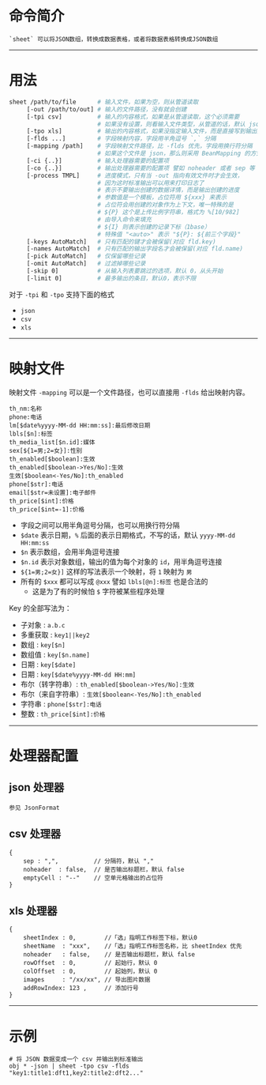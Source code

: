 # 命令简介 

    `sheet` 可以将JSON数组，转换成数据表格，或者将数据表格转换成JSON数组

---------------------------------------
# 用法

```bash
sheet /path/to/file      # 输入文件，如果为空，则从管道读取
     [-out /path/to/out] # 输入的文件路径，没有就会创建
     [-tpi csv]          # 输入的内容格式，如果是从管道读取，这个必须需要
                         # 如果没有设置，则看输入文件类型，从管道的话，默认 json
     [-tpo xls]          # 输出的内容格式，如果没指定输入文件，而是直接写到输出流里，这个必须需要
     [-flds ...]         # 字段映射内容，字段用半角逗号 `,` 分隔
     [-mapping /path]    # 字段映射文件路径，比 -flds 优先，字段用换行符分隔
                         # 如果这个文件是 json，那么则采用 BeanMapping 的方式映射
     [-ci {..}]          # 输入处理器需要的配置项
     [-co {..}]          # 输出处理器需要的配置项 譬如 noheader 或者 sep 等
     [-process TMPL]     # 进度模式，只有当 -out 指向有效文件时才会生效，
                         # 因为这时标准输出可以用来打印日志了
                         # 表示不要输出创建的数据详情，而是输出创建的进度
                         # 参数值是一个模板，占位符用 ${xxx} 来表示
                         # 占位符会用创建的对象作为上下文，唯一特殊的是
                         # ${P} 这个是上传比例字符串，格式为 %[10/982]
                         # 由导入命令来填充
                         # ${I} 则表示创建的记录下标（1base）
                         # 特殊值 "<auto>" 表示 "${P}: ${前三个字段}"
     [-keys AutoMatch]   # 只有匹配的键才会被保留(对应 fld.key)
     [-names AutoMatch]  # 只有匹配的输出字段名才会被保留(对应 fld.name)
     [-pick AutoMatch]   # 仅保留哪些记录
     [-omit AutoMatch]   # 过滤掉哪些记录
     [-skip 0]           # 从输入列表要跳过的选项，默认 0，从头开始
     [-limit 0]          # 最多输出的条目，默认0，表示不限
```

对于 `-tpi` 和 `-tpo` 支持下面的格式

- `json`
- `csv`
- `xls`

---------------------------------------
# 映射文件

映射文件 `-mapping` 可以是一个文件路径，也可以直接用 `-flds` 给出映射内容。

```
th_nm:名称
phone:电话
lm[$date%yyyy-MM-dd HH:mm:ss]:最后修改日期
lbls[$n]:标签
th_media_list[$n.id]:媒体
sex[${1=男;2=女}]:性别
th_enabled[$boolean]:生效 
th_enabled[$boolean->Yes/No]:生效
生效[$boolean<-Yes/No]:th_enabled
phone[$str]:电话
email[$str=未设置]:电子邮件
th_price[$int]:价格
th_price[$int=-1]:价格
```

- 字段之间可以用半角逗号分隔，也可以用换行符分隔
- `$date` 表示日期，`%` 后面的表示日期格式，不写的话，默认 `yyyy-MM-dd HH:mm:ss`
- `$n` 表示数组，会用半角逗号连接
- `$n.id` 表示对象数组，输出的值为每个对象的 `id`，用半角逗号连接
- `${1=男;2=女}]` 这样的写法表示一个映射，将 `1` 映射为 `男`
- 所有的 `$xxx` 都可以写成 `@xxx` 譬如 `lbls[@n]:标签` 也是合法的
    - 这是为了有的时候怕 `$` 字符被某些程序处理

Key 的全部写法为：

- 子对象   :  `a.b.c`
- 多重获取 : `key1||key2`
- 数组    : `key[$n]`
- 数组值   : `key[$n.name]`
- 日期    : `key[$date]`
- 日期    : `key[$date%yyyy-MM-dd HH:mm]`
- 布尔（转字符串）: `th_enabled[$boolean->Yes/No]:生效`
- 布尔（来自字符串）: `生效[$boolean<-Yes/No]:th_enabled`
- 字符串 : `phone[$str]:电话`
- 整数 : `th_price[$int]:价格`

---------------------------------------
# 处理器配置

## json 处理器

```
参见 JsonFormat
```

## csv 处理器

```
{
    sep : ",",          // 分隔符，默认 ","
    noheader  : false,  // 是否输出标题栏，默认 false
    emptyCell : "--"    // 空单元格输出的占位符
}
```

## xls 处理器

```
{
    sheetIndex : 0,        //「选」指明工作标签下标，默认0
    sheetName  : "xxx",    //「选」指明工作标签名称，比 sheetIndex 优先
    noheader   : false,    // 是否输出标题栏，默认 false
    rowOffset  : 0,        // 起始行，默认 0
    colOffset  : 0,        // 起始列，默认 0
    images     : "/xx/xx", // 导出图片数据
    addRowIndex: 123 ,     // 添加行号
}
```

---------------------------------------
# 示例

```
# 将 JSON 数据变成一个 csv 并输出到标准输出
obj * -json | sheet -tpo csv -flds "key1:title1:dft1,key2:title2:dft2..."
```

